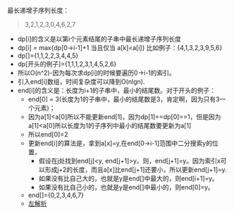 最长递增子序列长度：
> 3,2,1,2,3,0,4,6,2,7
> 
- dp[i]的含义是以第i个元素结尾的子串中最长递增子序列长度
- dp[i] = max{dp[0->i-1]+1 当且仅当 a[k]<a[i]} 比如例子：{4,1,3,2,3,9,5,6}
- dp[]={1,1,2,2,3,4,4,5}
- dp[开头的例子]={1,1,1,2,3,1,4,5,2,6}
- 所以O(n^2)-因为每次求dp[i]的时候要遍历0->i-1的索引。
- 引入end[i]数组，时间复杂度可以降到O(nlgn).
- end[i]的含义是：长度为i+1的子串中，最小的结尾数。对于开头的例子：
  - end[0] = 3(长度为1的子串中，最小的结尾数是3，肯定啊，因为只有3一个元素)；
  - 因为a[1]<a[0]所以不能更新end[1]，因为dp[1]==dp[0]==1，但是因为a[1]<a[0]所以长度为1的子序列中最小的结尾数要更新为a[1]
  - 所以end[0]=2
  - 更新end[i]的算法是，拿到a[x]=y,在end[0->i-1]范围中二分搜索y的位置，
    - 假设在j处找到end[j]<y, end[j+1]>y。则，end[j+1]=y。因为索引x可以形成j+2的长度，而且a[x]比end[j+1]还要小，所以更新end[j+1]=y.
    - 如果没有比自己大的，也就是y是end[]中最大的，则end[i+1]=y。
    - 如果没有比自己小的，也就是y是end[]中最小的，则end[0]=y。
  - end[]={0,2,3,4,6,7}
  - [左解析](https://www.mashibing.com/study?courseNo=465&sectionNo=57231&systemId=21)
